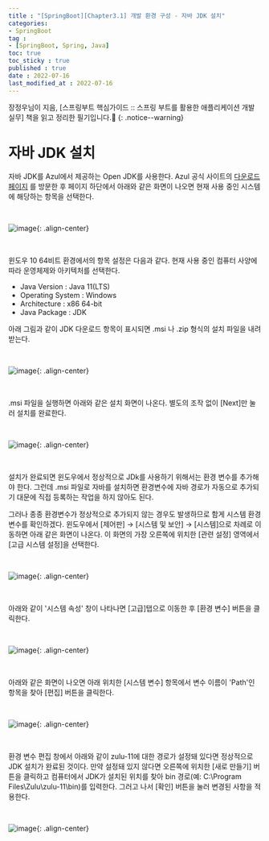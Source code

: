 ```yaml
---
title : "[SpringBoot][Chapter3.1] 개발 환경 구성 - 자바 JDK 설치"
categories:
- SpringBoot
tag :
- [SpringBoot, Spring, Java]
toc: true
toc_sticky : true
published : true
date : 2022-07-16
last_modified_at : 2022-07-16
---
```






장정우님이 지음, [스프링부트 핵심가이드 :: 스프링 부트를 활용한 애플리케이션 개발 실무] 책을 읽고 정리한 필기입니다.📢
{: .notice--warning}



# 자바 JDK 설치

자바 JDK를 Azul에서 제공하는 Open JDK를 사용한다.  Azul 공식 사이트의 [다운로드 페이지] 를 방문한 후 페이지 하단에서 아래와 같은 화면이 나오면 현재 사용 중인 시스템에 해당하는 항목을 선택한다.

[다운로드 페이지]: https://www.azul.com/downloads/?package=jdk

<br>

![image](https://user-images.githubusercontent.com/13410737/179361336-117351a7-8a41-495d-a571-b2a036739393.png){: .align-center}

<br>

윈도우 10 64비트 환경에서의 항목 설정은 다음과 같다. 현재 사용 중인 컴퓨터 사양에 따라 운영체제와 아키텍처를 선택한다.

- Java Version : Java 11(LTS)
- Operating System : Windows
- Architecture : x86 64-bit
- Java Package : JDK



아래 그림과 같이 JDK 다운로드 항목이 표시되면 .msi 나 .zip 형식의 설치 파일을 내려 받는다.

<br>

![image](https://user-images.githubusercontent.com/13410737/179361378-25866414-e515-4e26-b51e-97c29f4701c7.png){: .align-center}

<br>

.msi 파일을 실행하면 아래와 같은 설치 화면이 나온다. 별도의 조작 없이 [Next]만 눌러 설치를 완료한다.

<br>

![image](https://user-images.githubusercontent.com/13410737/179361428-4341424d-2e2e-4458-9e70-fc426e75bf2f.png){: .align-center}

<br>

설치가 완료되면 윈도우에서 정상적으로 JDk를 사용하기 위해서는 환경 변수를 추가해야 한다. 그런데 .msi 파일로 자바를 설치하면 환경변수에 자바 경로가 자동으로 추가되기 대문에 직접 등록하는 작업을 하지 않아도 된다.

그러나 종종 환경변수가 정상적으로 추가되지 않는 경우도 발생하므로 함게 시스템 환경변수를 확인하겠다. 윈도우에서 [제어판] → [시스템 및 보안] → [시스템]으로 차례로 이동하면 아래 같은 화면이 나온다. 이 화면의 가장 오른쪽에 위치한 [관련 설정] 영역에서 [고급 시스템 설정]을 선택한다.

<br>

![image](https://user-images.githubusercontent.com/13410737/179361594-bf927dfe-9836-4e79-869e-7feda2153b78.png){: .align-center}

<br>

 아래와 같이 '시스템 속성' 창이 나타나면 [고급]탭으로 이동한 후 [환경 변수] 버튼을 클릭한다.

<br>

![image](https://user-images.githubusercontent.com/13410737/179361622-3590f026-3dd4-4800-9e84-d710866631d4.png){: .align-center}

<br>

아래와 같은 화면이 나오면 아래 위치한 [시스템 변수] 항목에서 변수 이름이 'Path'인 항목을 찾아 [편집] 버튼을 클릭한다.

<br>

![image](https://user-images.githubusercontent.com/13410737/179361679-fcd51e44-c7e1-45bc-a2fd-3cf70b4ebba0.png){: .align-center}

<br>

환경 변수 편집 창에서 아래와 같이 zulu-11에 대한 경로가 설정돼 있다면 정상적으로 JDK 설치가 완료된 것이다. 만약 설정돼 있지 않다면 오른쪽에 위치한 [새로 만들기] 버튼을 클릭하고 컴퓨터에서 JDK가 설치된 위치를 찾아 bin 경로(예: C:\Program Files\Zulu\zulu-11\bin)를 입력한다. 그러고 나서 [확인] 버튼을 눌러 변경된 사항을 적용한다.

<br>

![image](https://user-images.githubusercontent.com/13410737/179361766-10e09355-9bac-4e6e-8534-f0834205e5c9.png){: .align-center}



